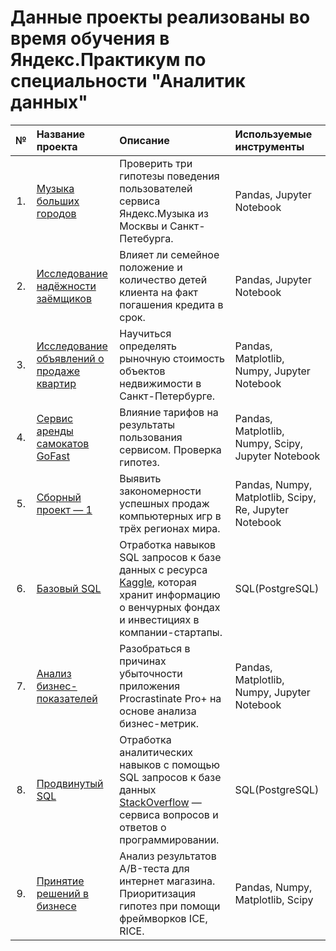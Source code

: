 # Данные проекты реализованы во время обучения в Яндекс.Практикум по специальности "Аналитик данных"
| № | Название проекта | Описание | Используемые инструменты | 
|:---:| :---------------------- | :---------------------- | :---------------------- |
| 1. | [Музыка больших городов](https://github.com/iqzmn/yandex_practicum_projects/tree/main/Музыка%20больших%20городов) | Проверить три гипотезы поведения пользователей сервиса Яндекс.Музыка из Москвы и Санкт-Петебурга. | Pandas, Jupyter Notebook |
| 2. | [Исследование надёжности заёмщиков](https://github.com/iqzmn/yandex_practicum_projects/tree/main/Исследование%20надёжности%20заёмщиков) | Влияет ли семейное положение и количество детей клиента на факт погашения кредита в срок. | Pandas, Jupyter Notebook |
| 3. |[Исследование объявлений о продаже квартир](https://github.com/iqzmn/yandex_practicum_projects/tree/main/Исследование%20объявлений%20о%20продаже%20квартир)| Научиться определять рыночную стоимость объектов недвижимости в Санкт-Петербурге. | Pandas, Matplotlib, Numpy, Jupyter Notebook |
| 4. |[Cервис аренды самокатов GoFast](https://github.com/iqzmn/yandex_practicum_projects/tree/main/Cервис%20аренды%20самокатов%20GoFast)| Влияние тарифов на результаты пользования сервисом. Проверка гипотез. | Pandas, Matplotlib, Numpy, Scipy, Jupyter Notebook |
| 5. |[Сборный проект — 1](https://github.com/iqzmn/yandex_practicum_projects/tree/main/Сборный%20проект%20—%201)| Выявить закономерности успешных продаж компьютерных игр в трёх регионах мира. | Pandas, Numpy, Matplotlib, Scipy, Re, Jupyter Notebook |
| 6. |[Базовый SQL](https://github.com/iqzmn/yandex_practicum_projects/tree/main/Базовый%20SQL)| Отработка навыков SQL запросов к базе данных с ресурса [Kaggle](https://www.kaggle.com), которая хранит информацию о венчурных фондах и инвестициях в компании-стартапы. | SQL(PostgreSQL) |
| 7. |[Анализ бизнес-показателей](https://github.com/iqzmn/yandex_practicum_projects/tree/main/Анализ%20бизнес-показателей)| Разобраться в причинах убыточности приложения Procrastinate Pro+ на основе анализа бизнес-метрик. | Pandas, Matplotlib, Numpy, Jupyter Notebook |
| 8. |[Продвинутый SQL](https://github.com/iqzmn/yandex_practicum_projects/tree/main/Продвинутый%20SQL)| Отработка аналитических навыков с помощью SQL запросов к базе данных [StackOverflow](https://stackoverflow.com/) — сервиса вопросов и ответов о программировании. | SQL(PostgreSQL) |
| 9. |[Принятие решений в бизнесе](https://github.com/iqzmn/yandex_practicum_projects/tree/main/Принятие%20решений%20в%20бизнесе)| Анализ результатов A/B-теста для интернет магазина. Приоритизация гипотез при помощи фреймворков ICE, RICE. | Pandas, Numpy, Matplotlib, Scipy |